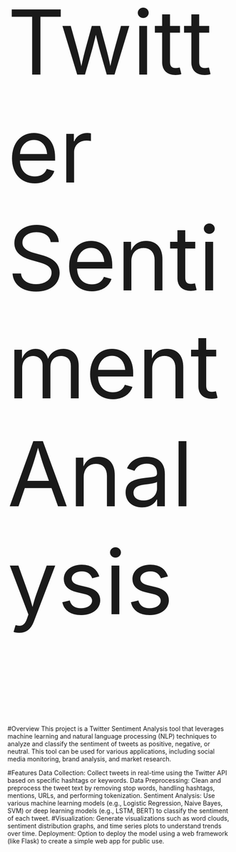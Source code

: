 <p style="font-size:200px;">Twitter Sentiment Analysis</p>
#Overview
This project is a Twitter Sentiment Analysis tool that leverages machine learning and natural language processing (NLP) techniques to analyze and classify the sentiment of tweets as positive, negative, or neutral. This tool can be used for various applications, including social media monitoring, brand analysis, and market research.

#Features
Data Collection: Collect tweets in real-time using the Twitter API based on specific hashtags or keywords.
Data Preprocessing: Clean and preprocess the tweet text by removing stop words, handling hashtags, mentions, URLs, and performing tokenization.
Sentiment Analysis: Use various machine learning models (e.g., Logistic Regression, Naive Bayes, SVM) or deep learning models (e.g., LSTM, BERT) to classify the sentiment of each tweet.
#Visualization: Generate visualizations such as word clouds, sentiment distribution graphs, and time series plots to understand trends over time.
Deployment: Option to deploy the model using a web framework (like Flask) to create a simple web app for public use.
